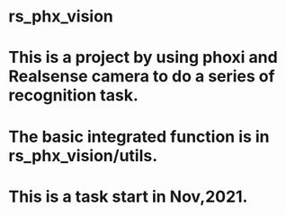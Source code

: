 # rs_phx_vision
# This is a project by using phoxi and Realsense camera to do a series of recognition task.
# The basic integrated function is in rs_phx_vision/utils.
# This is a task start in Nov,2021.
